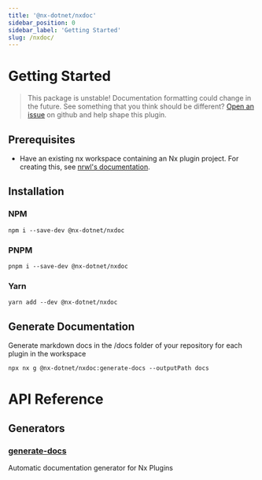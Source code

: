 ```yaml
---
title: '@nx-dotnet/nxdoc'
sidebar_position: 0
sidebar_label: 'Getting Started'
slug: /nxdoc/
---
```


# Getting Started

> This package is unstable! Documentation formatting could change in the future. See something that you think should be different? [Open an issue](https://github.com/nx-dotnet/nx-dotnet/issues) on github and help shape this plugin.

## Prerequisites

- Have an existing nx workspace containing an Nx plugin project. For creating this, see [nrwl's documentation](https://nx.dev/latest/angular/getting-started/nx-setup).

## Installation

### NPM

```shell
npm i --save-dev @nx-dotnet/nxdoc
```

### PNPM

```shell
pnpm i --save-dev @nx-dotnet/nxdoc
```

### Yarn

```shell
yarn add --dev @nx-dotnet/nxdoc
```

## Generate Documentation

Generate markdown docs in the /docs folder of your repository for each plugin in the workspace

```shell
npx nx g @nx-dotnet/nxdoc:generate-docs --outputPath docs
```

# API Reference

## Generators

### [generate-docs](./Generators/generate-docs.md)

Automatic documentation generator for Nx Plugins
